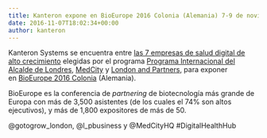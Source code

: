 ```yaml
---
title: Kanteron expone en BioEurope 2016 Colonia (Alemania) 7-9 de noviembre - stand 58
date: 2016-11-07T18:02:34+00:00
author: kanteron
---
```


Kanteron Systems se encuentra entre [las 7 empresas de salud digital de alto crecimiento](https://gotogrow.london/insight-and-case-studies/bioeurope-meet-the-companies) elegidas por el programa [Programa Internacional del Alcalde de Londres](https://gotogrow.london/), [MedCity](https://www.medcityhq.com/) y [London and Partners](https://www.londonandpartners.com/), para exponer en <a href="https://ebdgroup.knect365.com/bioeurope/" target="_blank">BioEurope 2016 Colonia</a> (Alemania).

<!--more-->

BioEurope es la conferencia de *partnering* de biotecnología más grande de Europa con más de 3,500 asistentes (de los cuales el 74% son altos ejecutivos), y más de 1,800 expositores de más de 50.

@gotogrow\_london, @l\_pbusiness y @MedCityHQ #DigitalHealthHub